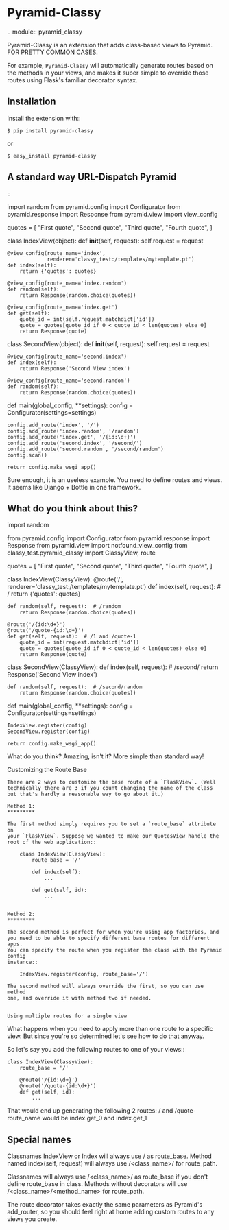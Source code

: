 Pyramid-Classy
==============

.. module:: pyramid_classy

Pyramid-Classy is an extension that adds class-based views to Pyramid.
FOR PRETTY COMMON CASES.

For example, `Pyramid-Classy` will automatically generate routes based on the methods
in your views, and makes it super simple to override those routes
using Flask's familiar decorator syntax.

Installation
------------

Install the extension with::

    $ pip install pyramid-classy

or
    
    $ easy_install pyramid-classy

A standard way URL-Dispatch Pyramid
-----------------------------------

::

import random
from pyramid.config import Configurator
from pyramid.response import Response
from pyramid.view import view_config

quotes = [
    "First quote",
    "Second quote",
    "Third quote",
    "Fourth quote",
]

class IndexView(object):
    def __init__(self, request):
        self.request = request

    @view_config(route_name='index',
                 renderer='classy_test:/templates/mytemplate.pt')
    def index(self):
        return {'quotes': quotes}

    @view_config(route_name='index.random')
    def random(self):
        return Response(random.choice(quotes))

    @view_config(route_name='index.get')
    def get(self):
        quote_id = int(self.request.matchdict['id'])
        quote = quotes[quote_id if 0 < quote_id < len(quotes) else 0]
        return Response(quote)


class SecondView(object):
    def __init__(self, request):
        self.request = request

    @view_config(route_name='second.index')
    def index(self):
        return Response('Second View index')

    @view_config(route_name='second.random')
    def random(self):
        return Response(random.choice(quotes))


def main(global_config, **settings):
    config = Configurator(settings=settings)

    config.add_route('index', '/')
    config.add_route('index.random', '/random')
    config.add_route('index.get', '/{id:\d+}')
    config.add_route('second.index', '/second/')
    config.add_route('second.random', '/second/random')
    config.scan()

    return config.make_wsgi_app()

Sure enough, it is an useless example. You need to define routes and views.
It seems like Django + Bottle in one framework.

What do you think about this?
-----------------------------

import random

from pyramid.config import Configurator
from pyramid.response import Response
from pyramid.view import notfound_view_config
from classy_test.pyramid_classy import ClassyView, route


quotes = [
    "First quote",
    "Second quote",
    "Third quote",
    "Fourth quote",
]


class IndexView(ClassyView):
    @route('/', renderer='classy_test:/templates/mytemplate.pt')
    def index(self, request):  # /
        return {'quotes': quotes}

    def random(self, request):  # /random
        return Response(random.choice(quotes))

    @route('/{id:\d+}')
    @route('/quote-{id:\d+}')
    def get(self, request):  # /1 and /quote-1
        quote_id = int(request.matchdict['id'])
        quote = quotes[quote_id if 0 < quote_id < len(quotes) else 0]
        return Response(quote)


class SecondView(ClassyView):
    def index(self, request):  # /second/
        return Response('Second View index')

    def random(self, request):  # /second/random
        return Response(random.choice(quotes))


def main(global_config, **settings):
    config = Configurator(settings=settings)

    IndexView.register(config)
    SecondView.register(config)

    return config.make_wsgi_app()


What do you think? Amazing, isn't it? More simple than standard way!


Customizing the Route Base
~~~~~~~~~~~~~~~~~~~~~~~~~~
There are 2 ways to customize the base route of a `FlaskView`. (Well
technically there are 3 if you count changing the name of the class
but that's hardly a reasonable way to go about it.)

Method 1:
*********

The first method simply requires you to set a `route_base` attribute on
your `FlaskView`. Suppose we wanted to make our QuotesView handle the
root of the web application::

    class IndexView(ClassyView):
        route_base = '/'

        def index(self):
            ...

        def get(self, id):
            ...


Method 2:
*********

The second method is perfect for when you're using app factories, and
you need to be able to specify different base routes for different apps.
You can specify the route when you register the class with the Pyramid config
instance::

    IndexView.register(config, route_base='/')

The second method will always override the first, so you can use method
one, and override it with method two if needed.


Using multiple routes for a single view
~~~~~~~~~~~~~~~~~~~~~~~~~~~~~~~~~~~~~~~

What happens when you need to apply more than one route to a specific view. 
But since you're so determined let's see how to do that anyway.

So let's say you add the following routes to one of your views::

    class IndexView(ClassyView):
        route_base = '/'

        @route('/{id:\d+}')
        @route('/quote-{id:\d+}')
        def get(self, id):
            ...

That would end up generating the following 2 routes: /<id> and /quote-<id>
route_name would be index.get_0 and index.get_1


Special names
-------------

Classnames IndexView or Index will always use / as route_base.
Method named index(self, request) will always use /<class_name>/ for route_path.

Classnames will always use /<class_name>/ as route_base if you don't define route_base in class.
Methods without decorators will use /<class_name>/<method_name> for route_path.

The route decorator takes exactly the same parameters as Pyramid's add_router, 
so you should feel right at home adding custom routes to any views you create.
